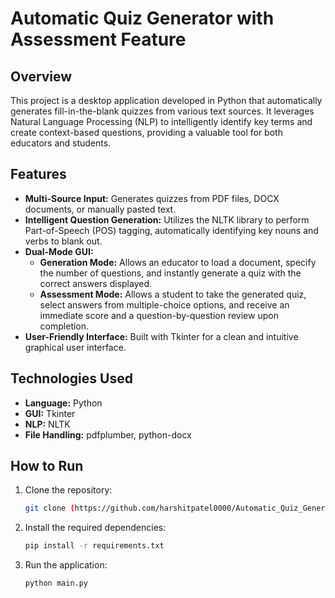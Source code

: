 # Automatic Quiz Generator with Assessment Feature

## Overview

This project is a desktop application developed in Python that automatically generates fill-in-the-blank quizzes from various text sources. It leverages Natural Language Processing (NLP) to intelligently identify key terms and create context-based questions, providing a valuable tool for both educators and students.

## Features

-   **Multi-Source Input:** Generates quizzes from PDF files, DOCX documents, or manually pasted text.
-   **Intelligent Question Generation:** Utilizes the NLTK library to perform Part-of-Speech (POS) tagging, automatically identifying key nouns and verbs to blank out.
-   **Dual-Mode GUI:**
    -   **Generation Mode:** Allows an educator to load a document, specify the number of questions, and instantly generate a quiz with the correct answers displayed.
    -   **Assessment Mode:** Allows a student to take the generated quiz, select answers from multiple-choice options, and receive an immediate score and a question-by-question review upon completion.
-   **User-Friendly Interface:** Built with Tkinter for a clean and intuitive graphical user interface.

## Technologies Used

-   **Language:** Python
-   **GUI:** Tkinter
-   **NLP:** NLTK
-   **File Handling:** pdfplumber, python-docx

## How to Run

1.  Clone the repository:
    ```bash
    git clone (https://github.com/harshitpatel0000/Automatic_Quiz_Generator_with_assessment_feature.git)
    ```
2.  Install the required dependencies:
    ```bash
    pip install -r requirements.txt
    ```
3.  Run the application:
    ```bash
    python main.py
    ```

